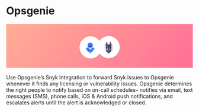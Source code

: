 # Opsgenie

![](../../../.gitbook/assets/opsgenie%20%281%29.png)

Use Opsgenie’s Snyk Integration to forward Snyk issues to Opsgenie whenever it finds any licensing or vulnerability issues. Opsgenie determines the right people to notify based on on-call schedules– notifies via email, text messages \(SMS\), phone calls, iOS & Android push notifications, and escalates alerts until the alert is acknowledged or closed.

